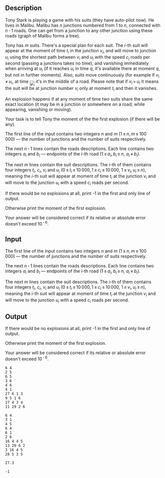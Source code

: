 ## Description

<div><p>Tony Stark is playing a game with his suits (they have auto-pilot now). He lives in Malibu. Malibu has <span class="tex-span"><i>n</i></span> junctions numbered from <span class="tex-span">1</span> to <span class="tex-span"><i>n</i></span>, connected with <span class="tex-span"><i>n</i> - 1</span> roads. One can get from a junction to any other junction using these roads (graph of Malibu forms a tree).</p><p>Tony has <span class="tex-span"><i>m</i></span> suits. There's a special plan for each suit. The <span class="tex-span"><i>i</i></span>-th suit will appear at the moment of time <span class="tex-span"><i>t</i><sub class="lower-index"><i>i</i></sub></span> in the junction <span class="tex-span"><i>v</i><sub class="lower-index"><i>i</i></sub></span>, and will move to junction <span class="tex-span"><i>u</i><sub class="lower-index"><i>i</i></sub></span> using the shortest path between <span class="tex-span"><i>v</i><sub class="lower-index"><i>i</i></sub></span> and <span class="tex-span"><i>u</i><sub class="lower-index"><i>i</i></sub></span> with the speed <span class="tex-span"><i>c</i><sub class="lower-index"><i>i</i></sub></span> roads per second (passing a junctions takes no time), and vanishing immediately when arriving at <span class="tex-span"><i>u</i><sub class="lower-index"><i>i</i></sub></span> (if it reaches <span class="tex-span"><i>u</i><sub class="lower-index"><i>i</i></sub></span> in time <span class="tex-span"><i>q</i></span>, it's available there at moment <span class="tex-span"><i>q</i></span>, but not in further moments). Also, suits move continuously (for example if <span class="tex-span"><i>v</i><sub class="lower-index"><i>i</i></sub> ≠ <i>u</i><sub class="lower-index"><i>i</i></sub></span>, at time <img align="middle" class="tex-formula" src="file://b3PFAvaX.png" style="max-width: 100.0%;max-height: 100.0%;"> it's in the middle of a road. Please note that if <span class="tex-span"><i>v</i><sub class="lower-index"><i>i</i></sub> = <i>u</i><sub class="lower-index"><i>i</i></sub></span> it means the suit will be at junction number <span class="tex-span"><i>v</i><sub class="lower-index"><i>i</i></sub></span> only at moment <span class="tex-span"><i>t</i><sub class="lower-index"><i>i</i></sub></span> and then it vanishes. </p><p>An explosion happens if at any moment of time two suits share the same exact location (it may be in a junction or somewhere on a road; while appearing, vanishing or moving).</p><p>Your task is to tell Tony the moment of the the first explosion (if there will be any).</p></div><div class="input-specification"><p>The first line of the input contains two integers <span class="tex-span"><i>n</i></span> and <span class="tex-span"><i>m</i></span> (<span class="tex-span">1 ≤ <i>n</i>, <i>m</i> ≤ 100 000</span>)&nbsp;— the number of junctions and the number of suits respectively.</p><p>The next <span class="tex-span"><i>n</i> - 1</span> lines contain the roads descriptions. Each line contains two integers <span class="tex-span"><i>a</i><sub class="lower-index"><i>i</i></sub></span> and <span class="tex-span"><i>b</i><sub class="lower-index"><i>i</i></sub></span>&nbsp;— endpoints of the <span class="tex-span"><i>i</i></span>-th road (<span class="tex-span">1 ≤ <i>a</i><sub class="lower-index"><i>i</i></sub>, <i>b</i><sub class="lower-index"><i>i</i></sub> ≤ <i>n</i></span>, <span class="tex-span"><i>a</i><sub class="lower-index"><i>i</i></sub> ≠ <i>b</i><sub class="lower-index"><i>i</i></sub></span>).</p><p>The next <span class="tex-span"><i>m</i></span> lines contain the suit descriptions. The <span class="tex-span"><i>i</i></span>-th of them contains four integers <span class="tex-span"><i>t</i><sub class="lower-index"><i>i</i></sub></span>, <span class="tex-span"><i>c</i><sub class="lower-index"><i>i</i></sub></span>, <span class="tex-span"><i>v</i><sub class="lower-index"><i>i</i></sub></span> and <span class="tex-span"><i>u</i><sub class="lower-index"><i>i</i></sub></span> (<span class="tex-span">0 ≤ <i>t</i><sub class="lower-index"><i>i</i></sub> ≤ 10 000, 1 ≤ <i>c</i><sub class="lower-index"><i>i</i></sub> ≤ 10 000</span>, <span class="tex-span">1 ≤ <i>v</i><sub class="lower-index"><i>i</i></sub>, <i>u</i><sub class="lower-index"><i>i</i></sub> ≤ <i>n</i></span>), meaning the <span class="tex-span"><i>i</i></span>-th suit will appear at moment of time <span class="tex-span"><i>t</i><sub class="lower-index"><i>i</i></sub></span> at the junction <span class="tex-span"><i>v</i><sub class="lower-index"><i>i</i></sub></span> and will move to the junction <span class="tex-span"><i>u</i><sub class="lower-index"><i>i</i></sub></span> with a speed <span class="tex-span"><i>c</i><sub class="lower-index"><i>i</i></sub></span> roads per second.</p></div><div class="output-specification"><p>If there would be no explosions at all, print <span class="tex-font-style-tt">-1</span> in the first and only line of output.</p><p>Otherwise print the moment of the first explosion.</p><p>Your answer will be considered correct if its relative or absolute error doesn't exceed <span class="tex-span">10<sup class="upper-index"> - 6</sup></span>.</p></div>

## Input

<p>The first line of the input contains two integers <span class="tex-span"><i>n</i></span> and <span class="tex-span"><i>m</i></span> (<span class="tex-span">1 ≤ <i>n</i>, <i>m</i> ≤ 100 000</span>)&nbsp;— the number of junctions and the number of suits respectively.</p><p>The next <span class="tex-span"><i>n</i> - 1</span> lines contain the roads descriptions. Each line contains two integers <span class="tex-span"><i>a</i><sub class="lower-index"><i>i</i></sub></span> and <span class="tex-span"><i>b</i><sub class="lower-index"><i>i</i></sub></span>&nbsp;— endpoints of the <span class="tex-span"><i>i</i></span>-th road (<span class="tex-span">1 ≤ <i>a</i><sub class="lower-index"><i>i</i></sub>, <i>b</i><sub class="lower-index"><i>i</i></sub> ≤ <i>n</i></span>, <span class="tex-span"><i>a</i><sub class="lower-index"><i>i</i></sub> ≠ <i>b</i><sub class="lower-index"><i>i</i></sub></span>).</p><p>The next <span class="tex-span"><i>m</i></span> lines contain the suit descriptions. The <span class="tex-span"><i>i</i></span>-th of them contains four integers <span class="tex-span"><i>t</i><sub class="lower-index"><i>i</i></sub></span>, <span class="tex-span"><i>c</i><sub class="lower-index"><i>i</i></sub></span>, <span class="tex-span"><i>v</i><sub class="lower-index"><i>i</i></sub></span> and <span class="tex-span"><i>u</i><sub class="lower-index"><i>i</i></sub></span> (<span class="tex-span">0 ≤ <i>t</i><sub class="lower-index"><i>i</i></sub> ≤ 10 000, 1 ≤ <i>c</i><sub class="lower-index"><i>i</i></sub> ≤ 10 000</span>, <span class="tex-span">1 ≤ <i>v</i><sub class="lower-index"><i>i</i></sub>, <i>u</i><sub class="lower-index"><i>i</i></sub> ≤ <i>n</i></span>), meaning the <span class="tex-span"><i>i</i></span>-th suit will appear at moment of time <span class="tex-span"><i>t</i><sub class="lower-index"><i>i</i></sub></span> at the junction <span class="tex-span"><i>v</i><sub class="lower-index"><i>i</i></sub></span> and will move to the junction <span class="tex-span"><i>u</i><sub class="lower-index"><i>i</i></sub></span> with a speed <span class="tex-span"><i>c</i><sub class="lower-index"><i>i</i></sub></span> roads per second.</p>

## Output

<p>If there would be no explosions at all, print <span class="tex-font-style-tt">-1</span> in the first and only line of output.</p><p>Otherwise print the moment of the first explosion.</p><p>Your answer will be considered correct if its relative or absolute error doesn't exceed <span class="tex-span">10<sup class="upper-index"> - 6</sup></span>.</p>





```input1
6 4
2 5
6 5
3 6
4 6
4 1
27 6 1 3
9 5 1 6
27 4 3 4
11 29 2 6

```




```input2
6 4
3 1
4 5
6 4
6 1
2 6
16 4 4 5
13 20 6 2
3 16 4 5
28 5 3 5

```




```output1
27.3

```




```output2
-1

```


